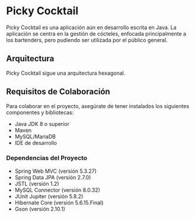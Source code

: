 # Picky Cocktail

Picky Cocktail es una aplicación aún en desarrollo escrita en Java.
La aplicación se centra en la gestión de cócteles, enfocada principalmente a los bartenders, pero pudiendo ser utilizada por el público general.

## Arquitectura

Picky Cocktail sigue una arquitectura hexagonal.

## Requisitos de Colaboración

Para colaborar en el proyecto, asegúrate de tener instalados los siguientes componentes y bibliotecas:

- Java JDK 8 o superior
- Maven
- MySQL/MariaDB
- IDE de desarrollo

### Dependencias del Proyecto

- Spring Web MVC (versión 5.3.27)
- Spring Data JPA (versión 2.7.0)
- JSTL (versión 1.2)
- MySQL Connector (versión 8.0.32)
- JUnit Jupiter (versión 5.8.2)
- Hibernate Core (versión 5.6.15.Final)
- Gson (versión 2.10.1)
